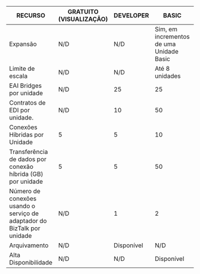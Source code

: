 | RECURSO | GRATUITO (VISUALIZAÇÃO) | DEVELOPER | BASIC | PADRÃO | PREMIUM |
| --- | --- | --- | --- | --- | --- |
| Expansão |N/D |N/D |Sim, em incrementos de uma Unidade Basic |Sim, em incrementos de uma Unidade Standard |Sim, em incrementos de uma Unidade Premium |
| Limite de escala |N/D |N/D |Até 8 unidades |Até 8 unidades |Até 8 unidades |
| EAI Bridges por unidade |N/D |25 |25 |125 |500 |
| Contratos de EDI por unidade. |N/D |10 |50 |250 |1000 |
| Conexões Híbridas por Unidade |5 |5 |10 |50 |100 |
| Transferência de dados por conexão híbrida (GB) por unidade |5 |5 |50 |250 |500 |
| Número de conexões usando o serviço de adaptador do BizTalk por unidade |N/D |1 |2 |5 |25 |
| Arquivamento |N/D |Disponível |N/D |N/D |Disponível |
| Alta Disponibilidade |N/D |N/D |Disponível |Disponível |Disponível |

